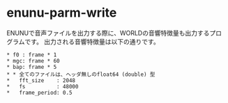# enunu-parm-write
ENUNUで音声ファイルを出力する際に、WORLDの音響特徴量も出力するプログラムです。
出力される音響特徴量は以下の通りです。

	* f0 : frame * 1
	* mgc: frame * 60
	* bap: frame * 5
	* * 全てのファイルは、ヘッダ無しのfloat64 (double) 型
	* 	fft_size    : 2048 
	* 	fs          : 48000
	* 	frame_period: 0.5
